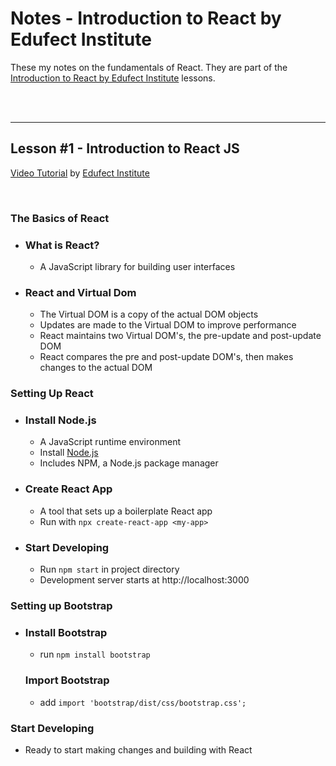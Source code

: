 # Notes - Introduction to React by Edufect Institute

These my notes on the fundamentals of React. They are part of the [Introduction to React by Edufect Institute](https://www.youtube.com/playlist?list=PLC8jf7P7lrixhadKw5_hc0jjaPPMroUyC) lessons.

<br>
<br>

---

## Lesson #1 - Introduction to React JS

[Video Tutorial](https://www.youtube.com/watch?v=fTvOQuRNonE) by [Edufect Institute](https://www.youtube.com/channel/UCjg02xP_7LsgEQrcOOwKtrg)

<br>

### **The Basics of React**

- ### What is React?

  - A JavaScript library for building user interfaces

- ### React and Virtual Dom
  - The Virtual DOM is a copy of the actual DOM objects
  - Updates are made to the Virtual DOM to improve performance
  - React maintains two Virtual DOM's, the pre-update and post-update DOM
  - React compares the pre and post-update DOM's, then makes changes to the actual DOM

### **Setting Up React**

- ### Install Node.js

  - A JavaScript runtime environment
  - Install [Node.js](https://nodejs.org/en/download/)
  - Includes NPM, a Node.js package manager

- ### Create React App

  - A tool that sets up a boilerplate React app
  - Run with `npx create-react-app <my-app>`

- ### Start Developing

  - Run `npm start` in project directory
  - Development server starts at http://localhost:3000

### **Setting up Bootstrap**

- ### Install Bootstrap
  - run `npm install bootstrap`
  ### Import Bootstrap
  - add `import 'bootstrap/dist/css/bootstrap.css';`

### **Start Developing**

- Ready to start making changes and building with React

<br>
<br>
